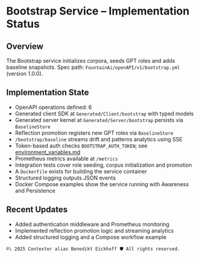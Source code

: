 # Bootstrap Service – Implementation Status

## Overview
The Bootstrap service initializes corpora, seeds GPT roles and adds baseline snapshots.
Spec path: `FountainAi/openAPI/v1/bootstrap.yml` (version 1.0.0).

## Implementation State
- OpenAPI operations defined: 6
- Generated client SDK at `Generated/Client/bootstrap` with typed models
- Generated server kernel at `Generated/Server/bootstrap` persists via `BaselineStore`
- Reflection promotion registers new GPT roles via `BaselineStore`
- `/bootstrap/baseline` streams drift and patterns analytics using SSE
- Token-based auth checks `BOOTSTRAP_AUTH_TOKEN`; see [environment_variables.md](../../../../../docs/environment_variables.md)
- Prometheus metrics available at `/metrics`
- Integration tests cover role seeding, corpus initialization and promotion
- A `Dockerfile` exists for building the service container
- Structured logging outputs JSON events
- Docker Compose examples show the service running with Awareness and Persistence

## Recent Updates
- Added authentication middleware and Prometheus monitoring
- Implemented reflection promotion logic and streaming analytics
- Added structured logging and a Compose workflow example


````text
©\ 2025 Contexter alias Benedikt Eickhoff 🛡️ All rights reserved.
````


